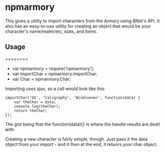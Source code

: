 npmarmory
=========

This gives a utility to import characters from the Armory using
BNet's API. It also has an easy-to-use utility for creating an object
that would be your character's name/realm/etc, stats, and items.

## Usage
========

* var npmarmory = require('npmarmory');
* var importChar = npmarmory.importChar;
* var Char = npmarmory.Char;

Importing uses ajax, so a call would look like this:

    importChar('US', 'Caligraphy', 'Windrunner', function(data) {
        var theChar = data;
        console.log(theChar);
        return theChar;
    });

The gist being that the function(data){} is where the handle results
are dealt with.

Creating a new character is fairly simple, though. Just pass it the data
object from your import - and it then at the end, it retunrs your
char object.